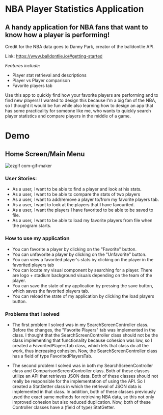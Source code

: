 # NBA Player Statistics Application

## A handy application for NBA fans that want to know how a player is performing!

Credit for the NBA data goes to Danny Park, creator of the balldontlie API. 

Link: https://www.balldontlie.io/#getting-started

*Features include*:
- Player stat retrieval and descriptions
- Player vs Player comparison
- Favorite players tab

Use this app to quickly find how your favorite players are performing and to find new players!
I wanted to design this because I'm a big fan of the NBA, so I thought it would be fun while also learning how to
design an app that has some practicality for someone like me, who wants to quickly search player statistics and compare
players in the middle of a game.  

# Demo 
## Home Screen/Main Menu
![ezgif com-gif-maker](https://user-images.githubusercontent.com/51876078/103483339-ef478700-4e29-11eb-8d84-111d63026fdf.gif)




### User Stories: ##
- As a user, I want to be able to find a player and look at his stats.
- As a user, I want to be able to compare the stats of two players
- As a user, I want to add/remove a player to/from my favorite players tab.
- As a user, I want to look at the players that I have favourited.
- As a user, I want the players I have favorited to be able to be saved to file. 
- As a user, I want to be able to load my favorite players from file when the program starts.

### **How to use my application**

- You can favorite a player by clicking on the "Favorite" button.
- You can unfavorite a player by clicking on the "Unfavorite" button.
- You can view a favorited player's stats by clicking on the player in the favorited players tab
- You can locate my visual component by searching for a player. There are logo + stadium background visuals depending 
on the team of the player. 
- You can save the state of my application by pressing the save button, which saves the 
favorited players tab.
- You can reload the state of my application by clicking the load players button. 

### **Problems that I solved**

- The first problem I solved was in my SearchScreenController class. Before the changes, the "Favorite Players" tab
was implemented in the class. I thought that the SearchScreenController class should not be the class implementing 
that functionality because cohesion was low, so I created a FavoritedPlayersTab class, which lets that class do
all the work, thus increasing cohesion. Now, the SearchScreenController class has a field of type FavoritedPlayersTab.

- The second problem I solved was in both my SearchScreenController class and ComparisonScreenController class. Both
of these classes utilize an API that retrieves JSON data. Both of these classes should not
really be responsible for the implementation of using the API. So I created a StatGetter class in which the retrieval 
of JSON data is implemented in that class. In addition, both of these classes previously used the exact same methods for 
retrieving NBA data, so this not only improved cohesion but also reduced duplication. Now, both of these
Controller classes have a (field of type) StatGetter. 



